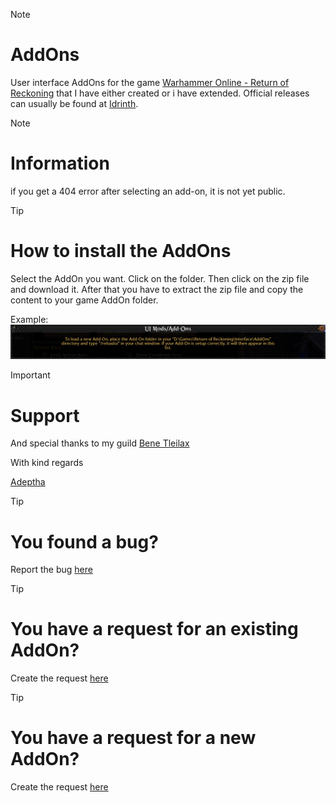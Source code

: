 > [!NOTE]
> # AddOns
> 
> User interface AddOns for the game [Warhammer Online - Return of Reckoning](https://www.returnofreckoning.com/) that I have either created or i have extended. Official releases can usually be found at [Idrinth](https://tools.idrinth.de/addons/).

> [!NOTE]
> # Information
> 
> if you get a 404 error after selecting an add-on, it is not yet public.

> [!TIP]
> # How to install the AddOns
> 
> Select the AddOn you want. Click on the folder. Then click on the zip file and download it.
> After that you have to extract the zip file and copy the content to your game AddOn folder.
>
> Example:
> ![Example](https://github.com/Makume/ReturnOfReckoning-AddOns/blob/main/(images)/AddOn%20Folder.png)

> [!IMPORTANT]
> # Support
>
> And special thanks to my guild [Bene Tleilax](https://discord.gg/F7zVXDuaVA)
> 
> With kind regards
> 
> [Adeptha](https://discordapp.com/users/493327188821671936)

> [!TIP]
> # You found a bug?
> 
> Report the bug [here](https://github.com/Makume/ReturnOfReckoning-AddOns/issues/new?assignees=&labels=bug&projects=&template=bug_report.md&title=%5BBUG%5D)

> [!TIP]
> # You have a request for an existing AddOn?
> 
> Create the request [here](https://github.com/Makume/ReturnOfReckoning-AddOns/issues/new?assignees=&labels=enhancement&projects=&template=feature_request.md&title=%5BFEATURE%5D)

> [!TIP]
> # You have a request for a new AddOn?
> 
> Create the request [here](https://github.com/Makume/ReturnOfReckoning-AddOns/issues/new?assignees=&labels=new&projects=&template=addon-request.md&title=%5BNEW%5D)
